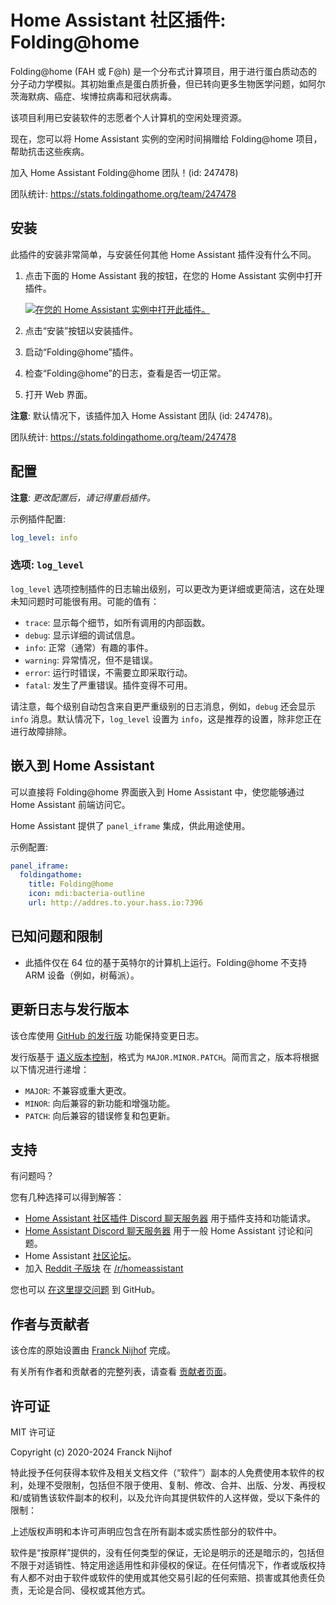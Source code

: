 # Home Assistant 社区插件: Folding@home

Folding@home (FAH 或 F@h) 是一个分布式计算项目，用于进行蛋白质动态的分子动力学模拟。其初始重点是蛋白质折叠，但已转向更多生物医学问题，如阿尔茨海默病、癌症、埃博拉病毒和冠状病毒。

该项目利用已安装软件的志愿者个人计算机的空闲处理资源。

现在，您可以将 Home Assistant 实例的空闲时间捐赠给 Folding@home 项目，帮助抗击这些疾病。

加入 Home Assistant Folding@home 团队！(id: 247478)

团队统计: <https://stats.foldingathome.org/team/247478>

## 安装

此插件的安装非常简单，与安装任何其他 Home Assistant 插件没有什么不同。

1. 点击下面的 Home Assistant 我的按钮，在您的 Home Assistant 实例中打开插件。

   [![在您的 Home Assistant 实例中打开此插件。][addon-badge]][addon]

1. 点击“安装”按钮以安装插件。
1. 启动“Folding@home”插件。
1. 检查“Folding@home”的日志，查看是否一切正常。
1. 打开 Web 界面。

**注意**: 默认情况下，该插件加入 Home Assistant 团队 (id: 247478)。

团队统计: <https://stats.foldingathome.org/team/247478>

## 配置

**注意**: _更改配置后，请记得重启插件。_

示例插件配置:

```yaml
log_level: info
```

### 选项: `log_level`

`log_level` 选项控制插件的日志输出级别，可以更改为更详细或更简洁，这在处理未知问题时可能很有用。可能的值有：

- `trace`: 显示每个细节，如所有调用的内部函数。
- `debug`: 显示详细的调试信息。
- `info`: 正常（通常）有趣的事件。
- `warning`: 异常情况，但不是错误。
- `error`: 运行时错误，不需要立即采取行动。
- `fatal`: 发生了严重错误。插件变得不可用。

请注意，每个级别自动包含来自更严重级别的日志消息，例如，`debug` 还会显示 `info` 消息。默认情况下，`log_level` 设置为 `info`，这是推荐的设置，除非您正在进行故障排除。

## 嵌入到 Home Assistant

可以直接将 Folding@home 界面嵌入到 Home Assistant 中，使您能够通过 Home Assistant 前端访问它。

Home Assistant 提供了 `panel_iframe` 集成，供此用途使用。

示例配置:

```yaml
panel_iframe:
  foldingathome:
    title: Folding@home
    icon: mdi:bacteria-outline
    url: http://addres.to.your.hass.io:7396
```

## 已知问题和限制

- 此插件仅在 64 位的基于英特尔的计算机上运行。Folding@home 不支持 ARM 设备（例如，树莓派）。

## 更新日志与发行版本

该仓库使用 [GitHub 的发行版][releases] 功能保持变更日志。

发行版基于 [语义版本控制][semver]，格式为 `MAJOR.MINOR.PATCH`。简而言之，版本将根据以下情况进行递增：

- `MAJOR`: 不兼容或重大更改。
- `MINOR`: 向后兼容的新功能和增强功能。
- `PATCH`: 向后兼容的错误修复和包更新。

## 支持

有问题吗？

您有几种选择可以得到解答：

- [Home Assistant 社区插件 Discord 聊天服务器][discord] 用于插件支持和功能请求。
- [Home Assistant Discord 聊天服务器][discord-ha] 用于一般 Home Assistant 讨论和问题。
- Home Assistant [社区论坛][forum]。
- 加入 [Reddit 子版块][reddit] 在 [/r/homeassistant][reddit]

您也可以 [在这里提交问题][issue] 到 GitHub。

## 作者与贡献者

该仓库的原始设置由 [Franck Nijhof][frenck] 完成。

有关所有作者和贡献者的完整列表，请查看 [贡献者页面][contributors]。

## 许可证

MIT 许可证

Copyright (c) 2020-2024 Franck Nijhof

特此授予任何获得本软件及相关文档文件（“软件”）副本的人免费使用本软件的权利，处理不受限制，包括但不限于使用、复制、修改、合并、出版、分发、再授权和/或销售该软件副本的权利，以及允许向其提供软件的人这样做，受以下条件的限制：

上述版权声明和本许可声明应包含在所有副本或实质性部分的软件中。

软件是“按原样”提供的，没有任何类型的保证，无论是明示的还是暗示的，包括但不限于对适销性、特定用途适用性和非侵权的保证。在任何情况下，作者或版权持有人都不对由于软件或软件的使用或其他交易引起的任何索赔、损害或其他责任负责，无论是合同、侵权或其他方式。

[addon-badge]: https://my.home-assistant.io/badges/supervisor_addon.svg
[addon]: https://my.home-assistant.io/redirect/supervisor_addon/?addon=a0d7b954_foldingathome&repository_url=https%3A%2F%2Fgithub.com%2Fhassio-addons%2Frepository
[contributors]: https://github.com/hassio-addons/addon-foldingathome/graphs/contributors
[discord-ha]: https://discord.gg/c5DvZ4e
[discord]: https://discord.me/hassioaddons
[forum]: https://community.home-assistant.io/t/home-assistant-community-add-on-folding-home/180496?u=frenck
[frenck]: https://github.com/frenck
[issue]: https://github.com/hassio-addons/addon-foldingathome/issues
[reddit]: https://reddit.com/r/homeassistant
[releases]: https://github.com/hassio-addons/addon-foldingathome/releases
[semver]: http://semver.org/spec/v2.0.0.htm